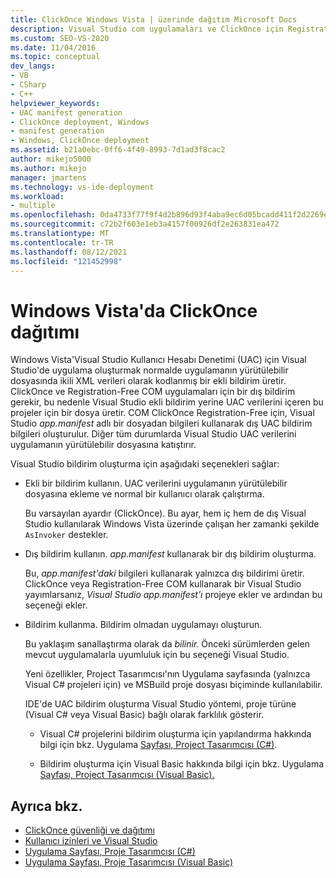 ```yaml
---
title: ClickOnce Windows Vista | üzerinde dağıtım Microsoft Docs
description: Visual Studio com uygulamaları ve ClickOnce için Registration-Free UAC bildirimi oluşturma hakkında bilgi edinebilirsiniz.
ms.custom: SEO-VS-2020
ms.date: 11/04/2016
ms.topic: conceptual
dev_langs:
- VB
- CSharp
- C++
helpviewer_keywords:
- UAC manifest generation
- ClickOnce deployment, Windows
- manifest generation
- Windows, ClickOnce deployment
ms.assetid: b21a0ebc-0ff6-4f49-8993-7d1ad3f8cac2
author: mikejo5000
ms.author: mikejo
manager: jmartens
ms.technology: vs-ide-deployment
ms.workload:
- multiple
ms.openlocfilehash: 0da4733f77f9f4d2b896d93f4aba9ec6d05bcadd411f2d2269e2d67ff8e1f016
ms.sourcegitcommit: c72b2f603e1eb3a4157f00926df2e263831ea472
ms.translationtype: MT
ms.contentlocale: tr-TR
ms.lasthandoff: 08/12/2021
ms.locfileid: "121452998"
---
```

# <a name="clickonce-deployment-on-windows-vista"></a>Windows Vista'da ClickOnce dağıtımı

Windows Vista'Visual Studio Kullanıcı Hesabı Denetimi (UAC) için Visual Studio'de uygulama oluşturmak normalde uygulamanın yürütülebilir dosyasında ikili XML verileri olarak kodlanmış bir ekli bildirim üretir.  ClickOnce ve Registration-Free COM uygulamaları için bir dış bildirim gerekir, bu nedenle Visual Studio ekli bildirim yerine UAC verilerini içeren bu projeler için bir dosya üretir. COM ClickOnce Registration-Free için, Visual Studio *app.manifest* adlı bir dosyadan bilgileri kullanarak dış UAC bildirim bilgileri oluşturulur. Diğer tüm durumlarda Visual Studio UAC verilerini uygulamanın yürütülebilir dosyasına katıştırır.

Visual Studio bildirim oluşturma için aşağıdaki seçenekleri sağlar:

- Ekli bir bildirim kullanın. UAC verilerini uygulamanın yürütülebilir dosyasına ekleme ve normal bir kullanıcı olarak çalıştırma.

   Bu varsayılan ayardır (ClickOnce). Bu ayar, hem iç hem de dış Visual Studio kullanılarak Windows Vista üzerinde çalışan her zamanki şekilde `AsInvoker` destekler.

- Dış bildirim kullanın. *app.manifest* kullanarak bir dış bildirim oluşturma.

   Bu, *app.manifest'daki* bilgileri kullanarak yalnızca dış bildirimi üretir. ClickOnce veya Registration-Free COM kullanarak bir Visual Studio yayımlarsanız, *Visual Studio app.manifest'ı* projeye ekler ve ardından bu seçeneği ekler.

- Bildirim kullanma. Bildirim olmadan uygulamayı oluşturun.

   Bu yaklaşım sanallaştırma olarak da *bilinir.* Önceki sürümlerden gelen mevcut uygulamalarla uyumluluk için bu seçeneği Visual Studio.

  Yeni özellikler, Project  Tasarımcısı'nın Uygulama sayfasında (yalnızca Visual C# projeleri için) ve MSBuild proje dosyası biçiminde kullanılabilir.

  IDE'de UAC bildirim oluşturma Visual Studio yöntemi, proje türüne (Visual C# veya Visual Basic) bağlı olarak farklılık gösterir.

  * Visual C# projelerini bildirim oluşturma için yapılandırma hakkında bilgi için bkz. Uygulama [Sayfası, Project Tasarımcısı (C#)](../ide/reference/application-page-project-designer-csharp.md).

  * Bildirim oluşturma için Visual Basic hakkında bilgi için bkz. Uygulama [Sayfası, Project Tasarımcısı (Visual Basic).](../ide/reference/application-page-project-designer-visual-basic.md)

## <a name="see-also"></a>Ayrıca bkz.
- [ClickOnce güvenliği ve dağıtımı](../deployment/clickonce-security-and-deployment.md)
- [Kullanıcı izinleri ve Visual Studio](/previous-versions/ms165100(v=vs.100))
- [Uygulama Sayfası, Proje Tasarımcısı (C#)](../ide/reference/application-page-project-designer-csharp.md)
- [Uygulama Sayfası, Proje Tasarımcısı (Visual Basic)](../ide/reference/application-page-project-designer-visual-basic.md)